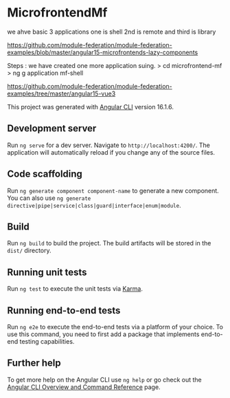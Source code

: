 # MicrofrontendMf


we ahve basic 3 applications 
one is shell 
2nd is remote and third is 
library 

https://github.com/module-federation/module-federation-examples/blob/master/angular15-microfrontends-lazy-components

Steps : 
we have created one more application suing. 
    > cd microfrontend-mf
    > ng g application mf-shell

https://github.com/module-federation/module-federation-examples/tree/master/angular15-vue3

This project was generated with [Angular CLI](https://github.com/angular/angular-cli) version 16.1.6.

## Development server

Run `ng serve` for a dev server. Navigate to `http://localhost:4200/`. The application will automatically reload if you change any of the source files.

## Code scaffolding

Run `ng generate component component-name` to generate a new component. You can also use `ng generate directive|pipe|service|class|guard|interface|enum|module`.

## Build

Run `ng build` to build the project. The build artifacts will be stored in the `dist/` directory.

## Running unit tests

Run `ng test` to execute the unit tests via [Karma](https://karma-runner.github.io).

## Running end-to-end tests

Run `ng e2e` to execute the end-to-end tests via a platform of your choice. To use this command, you need to first add a package that implements end-to-end testing capabilities.

## Further help

To get more help on the Angular CLI use `ng help` or go check out the [Angular CLI Overview and Command Reference](https://angular.io/cli) page.

